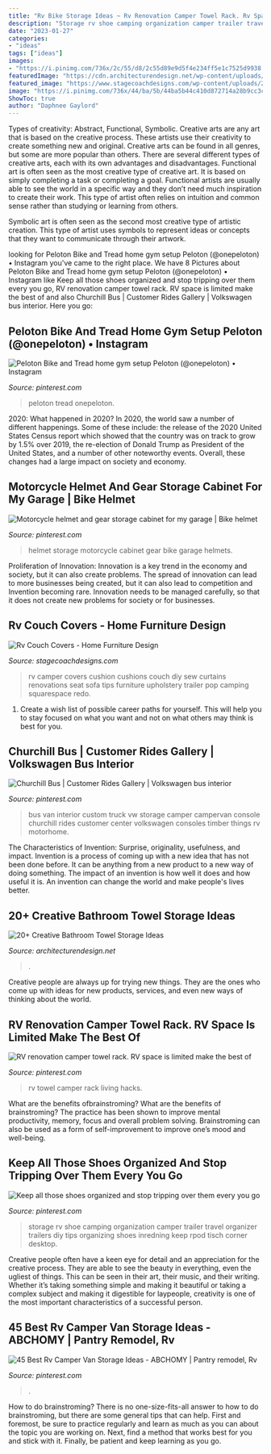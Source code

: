 ```yaml
---
title: "Rv Bike Storage Ideas ~ Rv Renovation Camper Towel Rack. Rv Space Is Limited Make The Best Of"
description: "Storage rv shoe camping organization camper trailer travel organizer trailers diy tips organizing shoes inredning keep rpod tisch corner desktop"
date: "2023-01-27"
categories:
- "ideas"
tags: ["ideas"]
images:
- "https://i.pinimg.com/736x/2c/55/d8/2c55d89e9d5f4e234ff5e1c7525d9938.jpg"
featuredImage: "https://cdn.architecturendesign.net/wp-content/uploads/2015/09/AD-Creative-Bathroom-Towel-Storage-Ideas-03.jpg"
featured_image: "https://www.stagecoachdesigns.com/wp-content/uploads/2015/09/Rv-Couch-Covers.jpg"
image: "https://i.pinimg.com/736x/44/ba/5b/44ba5b44c410d872714a28b9cc3ca151.jpg"
ShowToc: true
author: "Daphnee Gaylord"
---
```



Types of creativity: Abstract, Functional, Symbolic.
Creative arts are any art that is based on the creative process. These artists use their creativity to create something new and original. Creative arts can be found in all genres, but some are more popular than others. There are several different types of creative arts, each with its own advantages and disadvantages.
Functional art is often seen as the most creative type of creative art. It is based on simply completing a task or completing a goal. Functional artists are usually able to see the world in a specific way and they don’t need much inspiration to create their work. This type of artist often relies on intuition and common sense rather than studying or learning from others.

 Symbolic art is often seen as the second most creative type of artistic creation. This type of artist uses symbols to represent ideas or concepts that they want to communicate through their artwork.

	

		
looking for Peloton Bike and Tread home gym setup Peloton (@onepeloton) • Instagram you've came to the right place. We have 8 Pictures about Peloton Bike and Tread home gym setup Peloton (@onepeloton) • Instagram like Keep all those shoes organized and stop tripping over them every you go, RV renovation camper towel rack. RV space is limited make the best of and also Churchill Bus | Customer Rides Gallery | Volkswagen bus interior. Here you go:
		
    
## Peloton Bike And Tread Home Gym Setup Peloton (@onepeloton) • Instagram

<img loading=lazy src="https://i.pinimg.com/736x/01/3f/a4/013fa4b1f103bcb1c8e8c5e858e9baef.jpg" onerror="this.onerror=null;this.src='https://tse1.mm.bing.net/th?id=OIP.B4JGc6g4ckPzDe5nP_kVUAHaJP&amp;pid=15.1';" alt="Peloton Bike and Tread home gym setup Peloton (@onepeloton) • Instagram">

_Source: pinterest.com_

>peloton tread onepeloton. 

	

2020: What happened in 2020?
In 2020, the world saw a number of different happenings. Some of these include: the release of the 2020 United States Census report which showed that the country was on track to grow by 1.5% over 2019, the re-election of Donald Trump as President of the United States, and a number of other noteworthy events. Overall, these changes had a large impact on society and economy.

    
## Motorcycle Helmet And Gear Storage Cabinet For My Garage | Bike Helmet

<img loading=lazy src="https://i.pinimg.com/736x/2c/55/d8/2c55d89e9d5f4e234ff5e1c7525d9938.jpg" onerror="this.onerror=null;this.src='https://tse3.mm.bing.net/th?id=OIP.Q2N44tCTOqRpWIKJfZEWeQHaJ3&amp;pid=15.1';" alt="Motorcycle helmet and gear storage cabinet for my garage | Bike helmet">

_Source: pinterest.com_

>helmet storage motorcycle cabinet gear bike garage helmets. 

	

Proliferation of Innovation:
Innovation is a key trend in the economy and society, but it can also create problems. The spread of innovation can lead to more businesses being created, but it can also lead to competition and Invention becoming rare. Innovation needs to be managed carefully, so that it does not create new problems for society or for businesses.

    
## Rv Couch Covers - Home Furniture Design

<img loading=lazy src="https://www.stagecoachdesigns.com/wp-content/uploads/2015/09/Rv-Couch-Covers.jpg" onerror="this.onerror=null;this.src='https://tse4.mm.bing.net/th?id=OIP.k_Z7z9_b-poE9tgKKRJRUAHaE6&amp;pid=15.1';" alt="Rv Couch Covers - Home Furniture Design">

_Source: stagecoachdesigns.com_

>rv camper covers cushion cushions couch diy sew curtains renovations seat sofa tips furniture upholstery trailer pop camping squarespace redo. 

	

1. Create a wish list of possible career paths for yourself. This will help you to stay focused on what you want and not on what others may think is best for you. 

    
## Churchill Bus | Customer Rides Gallery | Volkswagen Bus Interior

<img loading=lazy src="https://i.pinimg.com/736x/bf/e7/f5/bfe7f5f583f5886625cff3a914ce0644--motor-home-vw-bus.jpg" onerror="this.onerror=null;this.src='https://tse2.mm.bing.net/th?id=OIP.JVAtiCEfcf4OH6l7XwvbpgAAAA&amp;pid=15.1';" alt="Churchill Bus | Customer Rides Gallery | Volkswagen bus interior">

_Source: pinterest.com_

>bus van interior custom truck vw storage camper campervan console churchill rides customer center volkswagen consoles timber things rv motorhome. 

	

The Characteristics of Invention: Surprise, originality, usefulness, and impact.
Invention is a process of coming up with a new idea that has not been done before. It can be anything from a new product to a new way of doing something. The impact of an invention is how well it does and how useful it is. An invention can change the world and make people's lives better.

    
## 20+ Creative Bathroom Towel Storage Ideas

<img loading=lazy src="https://cdn.architecturendesign.net/wp-content/uploads/2015/09/AD-Creative-Bathroom-Towel-Storage-Ideas-03.jpg" onerror="this.onerror=null;this.src='https://tse1.mm.bing.net/th?id=OIP.FYzL7yP_4jhVCJg0gyY78wHaLG&amp;pid=15.1';" alt="20+ Creative Bathroom Towel Storage Ideas">

_Source: architecturendesign.net_

>. 

	

Creative people are always up for trying new things. They are the ones who come up with ideas for new products, services, and even new ways of thinking about the world.

    
## RV Renovation Camper Towel Rack. RV Space Is Limited Make The Best Of

<img loading=lazy src="https://i.pinimg.com/736x/18/c7/57/18c757f3dd616bba23e694c17c260e7e.jpg" onerror="this.onerror=null;this.src='https://tse2.mm.bing.net/th?id=OIP.DOAqiMRQ5mH4ypXi7w183wAAAA&amp;pid=15.1';" alt="RV renovation camper towel rack. RV space is limited make the best of">

_Source: pinterest.com_

>rv towel camper rack living hacks. 

	

What are the benefits ofbrainstroming?
What are the benefits of brainstroming? The practice has been shown to improve mental productivity, memory, focus and overall problem solving. Brainstroming can also be used as a form of self-improvement to improve one’s mood and well-being.

    
## Keep All Those Shoes Organized And Stop Tripping Over Them Every You Go

<img loading=lazy src="https://i.pinimg.com/736x/56/f5/16/56f51641088299c01586dfcbe5595fc9.jpg" onerror="this.onerror=null;this.src='https://tse3.mm.bing.net/th?id=OIP.CkoU-2IM_unMqwvgdelS3AHaL_&amp;pid=15.1';" alt="Keep all those shoes organized and stop tripping over them every you go">

_Source: pinterest.com_

>storage rv shoe camping organization camper trailer travel organizer trailers diy tips organizing shoes inredning keep rpod tisch corner desktop. 

	

Creative people often have a keen eye for detail and an appreciation for the creative process. They are able to see the beauty in everything, even the ugliest of things. This can be seen in their art, their music, and their writing. Whether it’s taking something simple and making it beautiful or taking a complex subject and making it digestible for laypeople, creativity is one of the most important characteristics of a successful person.

    
## 45 Best Rv Camper Van Storage Ideas - ABCHOMY | Pantry Remodel, Rv

<img loading=lazy src="https://i.pinimg.com/736x/44/ba/5b/44ba5b44c410d872714a28b9cc3ca151.jpg" onerror="this.onerror=null;this.src='https://tse1.mm.bing.net/th?id=OIP.NMdWV3OQlFj3oRv5LVp5ywHaLH&amp;pid=15.1';" alt="45 Best Rv Camper Van Storage Ideas - ABCHOMY | Pantry remodel, Rv">

_Source: pinterest.com_

>. 

	

How to do brainstroming?
There is no one-size-fits-all answer to how to do brainstroming, but there are some general tips that can help. First and foremost, be sure to practice regularly and learn as much as you can about the topic you are working on. Next, find a method that works best for you and stick with it. Finally, be patient and keep learning as you go.


